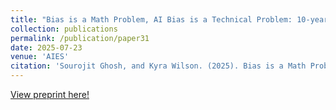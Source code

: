 ```yaml
---
title: "Bias is a Math Problem, AI Bias is a Technical Problem: 10-year Literature Review of AI/LLM Bias Research Reveals Narrow [Gender-Centric] Conceptions of “Bias”, and Academia-Industry Gap"
collection: publications
permalink: /publication/paper31
date: 2025-07-23
venue: 'AIES'
citation: 'Sourojit Ghosh, and Kyra Wilson. (2025). Bias is a Math Problem, AI Bias is a Technical Problem: 10-year Literature Review of AI/LLM Bias Research Reveals Narrow [Gender-Centric] Conceptions of “Bias”, and Academia-Industry Gap. Upcoming Publication, AI, Ethics and Society.'
---
```


[View preprint here!](https://arxiv.org/abs/2508.11067)
